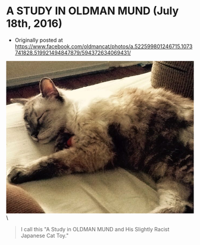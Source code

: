 # A STUDY IN OLDMAN MUND (July 18th, 2016)

 * Originally posted at https://www.facebook.com/oldmancat/photos/a.522599801246715.1073741828.519921494847879/594372634069431/

![A Study in OLDMAN MUND and His Slightly Racist Japanese Cat Toy](images/13692635_594372634069431_8281422951926885952_n.jpg)\ 

> I call this "A Study in OLDMAN MUND and His Slightly Racist Japanese Cat Toy."

